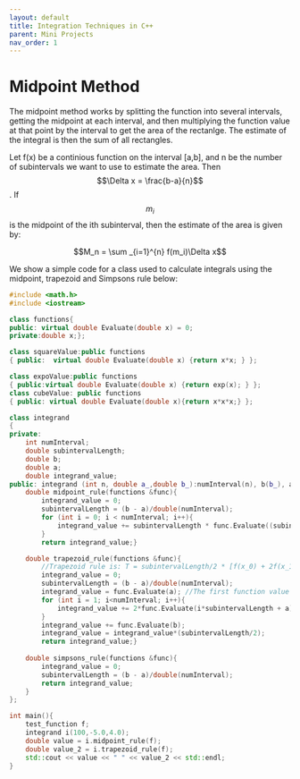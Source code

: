 ```yaml
---
layout: default
title: Integration Techniques in C++
parent: Mini Projects
nav_order: 1
---
```


# Midpoint Method
The midpoint method works by splitting the function into several intervals, getting the midpoint at each interval, and then multiplying the function value at that point by the interval to get the area of the rectanlge. The estimate of the integral is then the sum of all rectangles.

Let f(x) be a continious function on the interval [a,b], and n be the number of subintervals we want to use to estimate the area. Then $$\Delta x = \frac{b-a}{n}$$. If $$m_i$$ is the midpoint of the ith subinterval, then the estimate of the area is given by:

$$M_n = \sum _{i=1}^{n} f(m_i)\Delta x$$

We show a simple code for a class used to calculate integrals using the midpoint, trapezoid and Simpsons rule below:

``` c++
#include <math.h>
#include <iostream>

class functions{
public: virtual double Evaluate(double x) = 0;
private:double x;};

class squareValue:public functions
{ public:  virtual double Evaluate(double x) {return x*x; } };

class expoValue:public functions
{ public:virtual double Evaluate(double x) {return exp(x); } };
class cubeValue: public functions
{ public: virtual double Evaluate(double x){return x*x*x;} };

class integrand
{
private:
    int numInterval;
    double subintervalLength;
    double b;
    double a;
    double integrand_value;
public: integrand (int n, double a_,double b_):numInterval(n), b(b_), a(a_){}
    double midpoint_rule(functions &func){ 
        integrand_value = 0;
        subintervalLength = (b - a)/double(numInterval);
        for (int i = 0; i < numInterval; i++){
            integrand_value += subintervalLength * func.Evaluate((subintervalLength/2) + a + i*subintervalLength);
        }
        return integrand_value;}

    double trapezoid_rule(functions &func){
        //Trapezoid rule is: T = subintervalLength/2 * [f(x_0) + 2f(x_1)+...+2f(x_n-1) + f(x_n)]
        integrand_value = 0;
        subintervalLength = (b - a)/double(numInterval);
        integrand_value = func.Evaluate(a); //The first function value
        for (int i = 1; i<numInterval; i++){
            integrand_value += 2*func.Evaluate(i*subintervalLength + a);
        }
        integrand_value += func.Evaluate(b);
        integrand_value = integrand_value*(subintervalLength/2);
        return integrand_value;}
    
    double simpsons_rule(functions &func){
        integrand_value = 0;
        subintervalLength = (b - a)/double(numInterval);
        return integrand_value;
    }  
};

int main(){
    test_function f;
    integrand i(100,-5.0,4.0);
    double value = i.midpoint_rule(f);
    double value_2 = i.trapezoid_rule(f);
    std::cout << value << " " << value_2 << std::endl;
}

```
